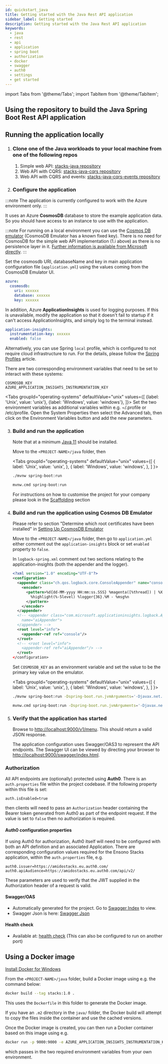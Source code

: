 ```yaml
---
id: quickstart_java
title: Getting started with the Java Rest API application
sidebar_label: Getting started
description: Getting started with the Java Rest API application
keywords:
  - java
  - rest
  - api
  - application
  - spring boot
  - authorization
  - docker
  - swagger
  - auth0
  - settings
  - get started
---
```


import Tabs from '@theme/Tabs';
import TabItem from '@theme/TabItem';

<!-- markdownlint-disable MD029 -->

## Using the repository to build the Java Spring Boot Rest API application

## Running the application locally

1. ### Clone one of the Java workloads to your local machine from one of the following repos

   1. Simple web API: [stacks-java repository](https://github.com/Ensono/stacks-java)
   2. Web API with CQRS: [stacks-java-cqrs repository](https://github.com/Ensono/stacks-java-cqrs)
   3. Web API with CQRS and events: [stacks-java-cqrs-events repository](https://github.com/Ensono/stacks-java-cqrs-events)

2. ### Configure the application

:::note
The application is currently configured to work with the Azure environment only.
:::

It uses an Azure **CosmosDB** database to store the example application data. So you should have access to an instance to use with the application.

:::note
For running on a local environment you can use the [Cosmos DB emulator](/docs/workloads/azure/backend/java/setting_up_cosmos_db_locally_java) (CosmosDB Emulator has a known fixed key). There is no need for CosmosDB for the simple web API implementation (1.i above) as there is no persistence layer in it.
[Further information is available from Microsoft directly](<https://docs.microsoft.com/en-us/azure/cosmos-db/local-emulator?tabs=ssl-netstd21>).
:::

Set the cosmosdb URI, databaseName and key in main application configuration file (`application.yml`) using the values coming from the CosmosDB Emulator UI.

```yaml title=application.yml
azure:
  cosmosdb:
    uri: xxxxxx
    database: xxxxxx
    key: xxxxxx
```

In addition, Azure **ApplicationInsights** is used for logging purposes. If this is unavailable, modify the application so that it doesn't fail to startup if it can't access ApplicationInsights, and simply log to the terminal instead.

```yaml {3} title=application.yml
application-insights:
  instrumentation-key: xxxxxx
  enabled: false
```

Alternatively, you can use Spring `local` profile, which is configured to not require cloud infrastructure to run. For the details, please follow the [Spring Profiles](https://www.baeldung.com/spring-profiles#4-jvm-system-parameter) article.

There are two corresponding environment variables that need to be set to interact with these systems:

```text
COSMOSDB_KEY
AZURE_APPLICATION_INSIGHTS_INSTRUMENTATION_KEY
```

<Tabs
groupId="operating-systems"
defaultValue="unix"
values={[
{label: 'Unix', value: 'unix'},
{label: 'Windows', value: 'windows'},
]}>
<TabItem value="unix">
Set the two environment variables as additional variables within e.g. ~/.profile or /etc/profile.
</TabItem>
<TabItem value="windows">
Open the System Properties then select the Advanced tab, then click on the Environment Variables
button and add the new parameters.
</TabItem>
</Tabs>

3. ### Build and run the application

   Note that at a minimum [Java 11](https://adoptopenjdk.net/) should be installed.

   Move to the `<PROJECT-NAME>/java` folder, then

   <Tabs
   groupId="operating-systems"
   defaultValue="unix"
   values={[
   { label: 'Unix', value: 'unix', },
   { label: 'Windows', value: 'windows', },
   ]
   }>
   <TabItem value="unix">

   ```bash
   ./mvnw spring-boot:run
   ```

    </TabItem>
    <TabItem value="windows">

   ```bash
   mvnw.cmd spring-boot:run
   ```

   </TabItem>
   </Tabs>

   For instructions on how to customise the project for your company please look in the [Scaffolding](/docs/workloads/common/backend/java/scaffolding_java) section

4. ### Build and run the application using Cosmos DB Emulator

   Please refer to section "Determine which root certificates have been installed" in [Setting Up CosmosDB Emulator](/docs/workloads/azure/backend/java/setting_up_cosmos_db_locally_java)

   Move to the `<PROJECT-NAME>/java` folder, then
   go to `application.yml` either comment out the `application-insights` block or set `enabled` property to `false`.

   In `logback-spring.xml` comment out two sections relating to the application-insights (both the appender and the logger).

   ```xml title=logback-spring.xml
   <?xml version="1.0" encoding="UTF-8"?>
   <configuration>
     <appender class="ch.qos.logback.core.ConsoleAppender" name="console">
       <encoder>
         <pattern>%d{dd-MM-yyyy HH:mm:ss.SSS} %magenta([%thread]) | %X{CorrelationId} |
           %highlight(%-5level) %logger{36}.%M - %msg%n
         </pattern>
       </encoder>
     </appender>
     <!-- <appender class="com.microsoft.applicationinsights.logback.ApplicationInsightsAppender"
       name="aiAppender">
     </appender> -->
     <root level="info">
       <appender-ref ref="console"/>
     </root>
     <!-- <root level="info">
       <appender-ref ref="aiAppender"/> -->
     </root>
   </configuration>
   ```

   Set `COSMOSDB_KEY` as an environment variable and set the value to be the primary key value on the emulator.
   <br />

   <Tabs
   groupId="operating-systems"
   defaultValue="unix"
   values={[
   { label: 'Unix', value: 'unix', },
   { label: 'Windows', value: 'windows', },
   ]
   }>
   <TabItem value="unix">

   ```bash
   ./mvnw spring-boot:run -Dspring-boot.run.jvmArguments='-Djavax.net.ssl.trustStore="<Location of the root cosmos db certificate>" -Djavax.net.ssl.trustStorePassword="changeit"'
   ```

    </TabItem>
    <TabItem value="windows">

   ```bash
   mvnw.cmd spring-boot:run -Dspring-boot.run.jvmArguments='-Djavax.net.ssl.trustStore="<Location of the root cosmos db certificate>" -Djavax.net.ssl.trustStorePassword="changeit"'
   ```

    </TabItem>
    </Tabs>

5. ### Verify that the application has started

   Browse to [http://localhost:9000/v1/menu](http://localhost:9000/v1/menu). This should return a valid JSON response.

   The application configuration uses Swagger/OAS3 to represent the API endpoints. The Swagger UI can be viewed by directing your
   browser to [http://localhost:9000/swagger/index.html](http://localhost:9000/swagger/index.html).

### Authorization

All API endpoints are (optionally) protected using **Auth0**. There is an `auth.properties` file within the project codebase.
If the following property within this file is set:

```text
auth.isEnabled=true
```

then clients will need to pass an `Authorization` header containing the Bearer token generated from Auth0 as part of the endpoint request. If the value
is set to `false` then no authorization is required.

#### Auth0 configuration properties

If using Auth0 for authorization, Auth0 itself will need to be configured with both an API definition and an associated Application.
There are corresponding configuration values required for the Ensono Stacks application, within the `auth.properties` file, e.g.

```text
auth0.issuer=https://amidostacks.eu.auth0.com/
auth0.apiAudience=https://amidostacks.eu.auth0.com/api/v2/
```

These parameters are used to verify that the JWT supplied in the Authorization header of a request is valid.

#### Swagger/OAS

- Automatically generated for the project. Go to [Swagger Index](http://localhost:9000/swagger/index.html) to view.
- Swagger Json is here: [Swagger Json](http://localhost:9000/swagger/oas.json)

#### Health check

- Available at: [health check](http://localhost:9000/health)
  (This can also be configured to run on another port)

## Using a Docker image

[Install Docker for Windows](https://docs.docker.com/docker-for-windows/install/)

From the `<PROJECT-NAME>/java` folder, build a Docker image using e.g. the command below:

```bash
docker build --tag stacks:1.0 .
```

This uses the `Dockerfile` in this folder to generate the Docker image.

If you have an `.m2` directory in the `java/` folder, the Docker build will attempt to copy the files inside the container and use the cached versions.

Once the Docker image is created, you can then run a Docker container based on this image using e.g.

```bash
docker run -p 9000:9000 -e AZURE_APPLICATION_INSIGHTS_INSTRUMENTATION_KEY -e AZURE_COSMOSDB_KEY stacks:1.0
```

which passes in the two required environment variables from your own environment.
